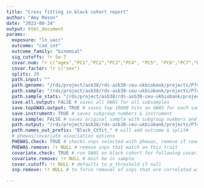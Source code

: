 ```yaml
---
title: "Cross fitting in black cohort report"
author: "Amy Mason"
date: "2022-08-24"
output: html_document
params: 
  exposure: "ln_uacr"
  outcome: "cad_int"
  outcome_family: "binomial"
  sig_cutoffs: !r 5e-7
  covar.num: !r c("ages","PC1","PC2","PC3","PC4", "PC5", "PC6","PC7","PC8","PC9", "PC10")
  covar.factor: !r c("sex")
  splits: 20
  path.input: ""
  path.genome: "/rds/project/asb38/rds-asb38-ceu-ukbiobank/projects/P7439/zz_mr/Amy/black/chunks/backingfile/chr_1_22_all.rds"
  path.sample: "/rds/project/asb38/rds-asb38-ceu-ukbiobank/projects/P7439/zz_mr/Amy/black/data/black.sample"
  path.sample_stats: "/rds/project/asb38/rds-asb38-ceu-ukbiobank/projects/P7439/zz_mr/Amy/black/data/sample-stats.txt"
  save.all.output: FALSE # saves all GWAS for all subsamples
  save.topGWAS.output: TRUE # saves top 10000 hits on GWAS for each sample
  save.instrument: TRUE # saves subgroup numbers & instrument
  save.sample: FALSE # saves original sample with subgroup numbers and instrument
  path.output: "/rds/project/asb38/rds-asb38-ceu-ukbiobank/projects/P7439/zz_mr/Amy/black/Output/"
  path.names_out_prefix: "Black_CXfit_" # will add outcome & split#
  # phewas/covariate association options
  PHEWAS.check: TRUE # checks snps selected with phewas, remove if reach covar.cutoff 
  PHEWAS.remove: !r NULL # remove snps that match on this trait 
  covariate.check: TRUE # run GWAS on black cohort for following covariates, remove if reach covar.cutoff
  covariate.remove: !r NULL # must be in sample
  covar.cutoff: !r NULL # defaults to p_threshold if null
  snp.remove: !r NULL # to force removal of snps that are correlated with other causal factors
  
---
```


















